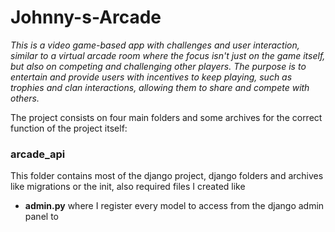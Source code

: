 # **Johnny-s-Arcade**

_This is a video game-based app with challenges and user interaction, similar to a virtual arcade room where the focus isn't just on the game itself, but also on competing and challenging other players. The purpose is to entertain and provide users with incentives to keep playing, such as trophies and clan interactions, allowing them to share and compete with others._

The project consists on four main folders and some archives for the correct function of the project itself:

### **arcade_api**
This folder contains most of the django project, django folders and archives like migrations or the init, also required files I created like

- **admin.py** where I register every model to access from the django admin panel to 